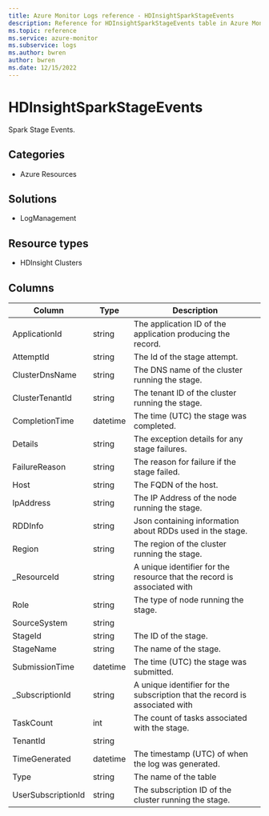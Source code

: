 ```yaml
---
title: Azure Monitor Logs reference - HDInsightSparkStageEvents
description: Reference for HDInsightSparkStageEvents table in Azure Monitor Logs.
ms.topic: reference
ms.service: azure-monitor
ms.subservice: logs
ms.author: bwren
author: bwren
ms.date: 12/15/2022
---
```


# HDInsightSparkStageEvents

 Spark Stage Events.

## Categories

- Azure Resources
## Solutions

- LogManagement
## Resource types

- HDInsight Clusters




## Columns

| Column | Type | Description |
| --- | --- | --- |
| ApplicationId | string | The application ID of the application producing the record. |
| AttemptId | string | The Id of the stage attempt. |
| ClusterDnsName | string | The DNS name of the cluster running the stage. |
| ClusterTenantId | string | The tenant ID of the cluster running the stage. |
| CompletionTime | datetime | The time (UTC) the stage was completed. |
| Details | string | The exception details for any stage failures. |
| FailureReason | string | The reason for failure if the stage failed. |
| Host | string | The FQDN of the host. |
| IpAddress | string | The IP Address of the node running the stage. |
| RDDInfo | string | Json containing information about RDDs used in the stage. |
| Region | string | The region of the cluster running the stage. |
| _ResourceId | string | A unique identifier for the resource that the record is associated with |
| Role | string | The type of node  running the stage. |
| SourceSystem | string |  |
| StageId | string | The ID of the stage. |
| StageName | string | The name of the stage. |
| SubmissionTime | datetime | The time (UTC) the stage was submitted. |
| _SubscriptionId | string | A unique identifier for the subscription that the record is associated with |
| TaskCount | int | The count of tasks associated with the stage. |
| TenantId | string |  |
| TimeGenerated | datetime | The timestamp (UTC) of when the log was generated. |
| Type | string | The name of the table |
| UserSubscriptionId | string | The subscription ID of the cluster running the stage. |

